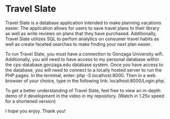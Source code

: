 # Travel Slate

Travel Slate is a database application intended to make planning vacations easier. The application allows for users to save travel plans to their library as well as write reviews on plans that they have purchased. Additionally, Travel Slate utilizes SQL to perfom analytics on consumer travel habits as well as create faceted searches to make finding your next plan easier.

To run Travel Slate, you must have a connection to Gonzaga University wifi. Additionally, you will need to have access to my personal database within the cps-database.gonzaga.edu database system. Once you have access to the database, you will need to connect to a locally hosted server to run the PHP pages. In the terminal, enter: php -S localhost:8000. Then in a web browser of your choice, type in the following link: localhost:8000/Login.php.

To get a better understanding of Travel Slate, feel free to view an in-depth demo of it development in the video in my repository. (Watch in 1.25x speed for a shortened version)

I hope you enjoy. Thank you!
